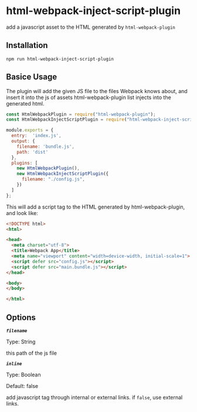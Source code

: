 # html-webpack-inject-script-plugin

add a javascript asset to the HTML generated by `html-webpack-plugin`

## Installation

```
npm run html-webpack-inject-script-plugin
```

## Basice Usage 

The plugin will add the given JS file to the files Webpack knows about, and insert it into the js of assets html-webpack-plugin list injects into the generated html.

```javascript
const HtmlWebpackPlugin = require("html-webpack-plugin");
const HtmlWebpackInjectScriptPlugin = require("html-webpack-inject-script-plugin");

module.exports = {
  entry:  'index.js',
  output: {
    filename: 'bundle.js',
    path: 'dist'
  },
  plugins: [
    new HtmlWebpackPlugin(),
    new HtmlWebpackInjectScriptPlugin({
      filename: "./config.js",
    })
  ]
};
```

This will add a script tag to the HTML generated by html-webpack-plugin, and look like:

```html
<!DOCTYPE html>
<html>

<head>
  <meta charset="utf-8">
  <title>Webpack App</title>
  <meta name="viewport" content="width=device-width, initial-scale=1">
  <script defer src="config.js"></script>
  <script defer src="main.bundle.js"></script>
</head>

<body>
</body>

</html>
```

## Options

***`filename`***

Type: String

this path of the js file

***`inline`***

Type: Boolean

Default: false

add javascript tag through internal or external links. if `false`, use external links.